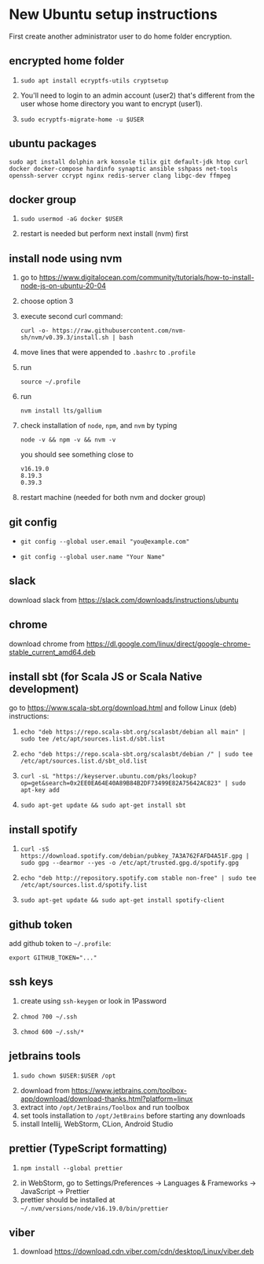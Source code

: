 New Ubuntu setup instructions
=============================

First create another administrator user to do home folder encryption.

encrypted home folder
---------------------

1. ```
   sudo apt install ecryptfs-utils cryptsetup
   ```
2. You'll need to login to an admin account (user2) that's different from the user whose home directory you want to encrypt (user1).
3. ```
   sudo ecryptfs-migrate-home -u $USER
   ```

ubuntu packages
---------------

```
sudo apt install dolphin ark konsole tilix git default-jdk htop curl docker docker-compose hardinfo synaptic ansible sshpass net-tools openssh-server ccrypt nginx redis-server clang libgc-dev ffmpeg
```

docker group
------------

1. ```
   sudo usermod -aG docker $USER
   ```
2. restart is needed but perform next install (nvm) first

install node using nvm
----------------------

1. go to https://www.digitalocean.com/community/tutorials/how-to-install-node-js-on-ubuntu-20-04
2. choose option 3
3. execute second curl command:
   ```
   curl -o- https://raw.githubusercontent.com/nvm-sh/nvm/v0.39.3/install.sh | bash
   ```
4. move lines that were appended to `.bashrc` to `.profile`
5. run
   ```
   source ~/.profile
   ```
6. run
   ```
   nvm install lts/gallium
   ```
7. check installation of `node`, `npm`, and `nvm` by typing
   ```
   node -v && npm -v && nvm -v
   ```
   
   you should see something close to
   ```
   v16.19.0
   8.19.3
   0.39.3
   ```
8. restart machine (needed for both nvm and docker group)

git config
----------

- ```
  git config --global user.email "you@example.com"
  ```
- ```
  git config --global user.name "Your Name"
  ```

slack
-----

download slack from https://slack.com/downloads/instructions/ubuntu

chrome
------

download chrome from https://dl.google.com/linux/direct/google-chrome-stable_current_amd64.deb

install sbt (for Scala JS or Scala Native development)
------------------------------------------------------

go to https://www.scala-sbt.org/download.html and follow Linux (deb) instructions:

1. ```
   echo "deb https://repo.scala-sbt.org/scalasbt/debian all main" | sudo tee /etc/apt/sources.list.d/sbt.list
   ```
2. ```
   echo "deb https://repo.scala-sbt.org/scalasbt/debian /" | sudo tee /etc/apt/sources.list.d/sbt_old.list
   ```
3. ```
   curl -sL "https://keyserver.ubuntu.com/pks/lookup?op=get&search=0x2EE0EA64E40A89B84B2DF73499E82A75642AC823" | sudo apt-key add
   ```
4. ```
   sudo apt-get update && sudo apt-get install sbt
   ```

install spotify
---------------

1. ```
   curl -sS https://download.spotify.com/debian/pubkey_7A3A762FAFD4A51F.gpg | sudo gpg --dearmor --yes -o /etc/apt/trusted.gpg.d/spotify.gpg
   ```
2. ```
   echo "deb http://repository.spotify.com stable non-free" | sudo tee /etc/apt/sources.list.d/spotify.list
   ```
3. ```
   sudo apt-get update && sudo apt-get install spotify-client
   ```

github token
------------

add github token to `~/.profile`:
```
export GITHUB_TOKEN="..."
```

ssh keys
--------

1. create using `ssh-keygen` or look in 1Password
2. ```
   chmod 700 ~/.ssh
   ```
3. ```
   chmod 600 ~/.ssh/*
   ```

jetbrains tools
---------------

1. ```
   sudo chown $USER:$USER /opt
   ```
2. download from https://www.jetbrains.com/toolbox-app/download/download-thanks.html?platform=linux
3. extract into `/opt/JetBrains/Toolbox` and run toolbox
4. set tools installation to `/opt/JetBrains` before starting any downloads
5. install Intellij, WebStorm, CLion, Android Studio

prettier (TypeScript formatting)
--------------------------------

1. ```
   npm install --global prettier
   ```
2. in WebStorm, go to Settings/Preferences -> Languages & Frameworks -> JavaScript -> Prettier
3. prettier should be installed at `~/.nvm/versions/node/v16.19.0/bin/prettier`

viber
-----

1. download https://download.cdn.viber.com/cdn/desktop/Linux/viber.deb

